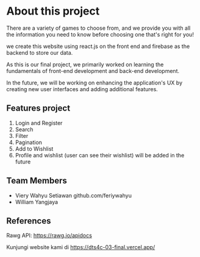 # About this project

There are a variety of games to choose from, and we provide you with all the information you need to know before choosing one that's right for you!

we create this website using react.js on the front end and firebase as the backend to store our data.

As this is our final project, we primarily worked on learning the fundamentals of front-end development and back-end development.

In the future, we will be working on enhancing the application's UX by creating new user interfaces and adding additional features.

## Features project

1. Login and Register
2. Search
3. Filter
4. Pagination
5. Add to Wishlist
6. Profile and wishlist (user can see their wishlist) will be added in the future

## Team Members

- Viery Wahyu Setiawan github.com/feriywahyu
- William Yangjaya

## References

Rawg API: https://rawg.io/apidocs

Kunjungi website kami di https://dts4c-03-final.vercel.app/
